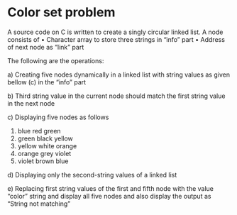 # Color set problem
A source code on C is written to create a singly circular linked list. A node consists of
• Character array to store three strings in “info” part
• Address of next node as “link” part

The following are the operations:

a) Creating five nodes dynamically in a linked list with string values as given bellow (c) in the “info” part

b) Third string value in the current node should match the first string value in the next node

c) Displaying five nodes as follows
1. blue      red      green
2. green     black    yellow
3. yellow    white    orange
4. orange    grey     violet
5. violet    brown    blue

d) Displaying only the second-string values of a linked list

e) Replacing first string values of the first and fifth node with the value “color” string and display all five nodes and also display the output as “String not matching”
